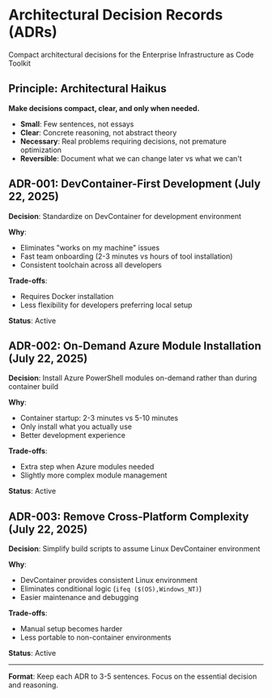 # Architectural Decision Records (ADRs)

Compact architectural decisions for the Enterprise Infrastructure as Code Toolkit

## Principle: Architectural Haikus

**Make decisions compact, clear, and only when needed.**

- **Small**: Few sentences, not essays
- **Clear**: Concrete reasoning, not abstract theory  
- **Necessary**: Real problems requiring decisions, not premature optimization
- **Reversible**: Document what we can change later vs what we can't

## ADR-001: DevContainer-First Development (July 22, 2025)

**Decision**: Standardize on DevContainer for development environment

**Why**:

- Eliminates "works on my machine" issues
- Fast team onboarding (2-3 minutes vs hours of tool installation)
- Consistent toolchain across all developers

**Trade-offs**:

- Requires Docker installation
- Less flexibility for developers preferring local setup

**Status**: Active

## ADR-002: On-Demand Azure Module Installation (July 22, 2025)

**Decision**: Install Azure PowerShell modules on-demand rather than during container build

**Why**:

- Container startup: 2-3 minutes vs 5-10 minutes
- Only install what you actually use
- Better development experience

**Trade-offs**:

- Extra step when Azure modules needed
- Slightly more complex module management

**Status**: Active

## ADR-003: Remove Cross-Platform Complexity (July 22, 2025)

**Decision**: Simplify build scripts to assume Linux DevContainer environment

**Why**:

- DevContainer provides consistent Linux environment
- Eliminates conditional logic (`ifeq ($(OS),Windows_NT)`)
- Easier maintenance and debugging

**Trade-offs**:

- Manual setup becomes harder
- Less portable to non-container environments

**Status**: Active

---

**Format**: Keep each ADR to 3-5 sentences. Focus on the essential decision and reasoning.
